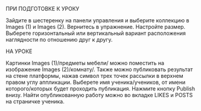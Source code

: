 ПРИ ПОДГОТОВКЕ К УРОКУ

Зайдите в шестеренку на панели управления и выберите коллекцию в Images (1) и Images (2).
Вернитесь в упражнение. Настройте размер. Выберете горизонтальный или вертикальный вариант расположения наглядности по отношению друг к другу.

НА УРОКЕ

Картинки Images (1)/предметы мебели/ можно поместить на изображение Images (2)/комнату/. 
Также можно публиковать результат на стене платформы, нажав символ трех точек рассылки в верхнем правом углу аппликации. 
Выберете имя ученика/учеников, от имени которого/которых будет проходить публикация. 
Нажмите кнопку Publish внизу. Найти опубликованную работу можно во вкладке LIKES и POSTS на страничке ученика.
